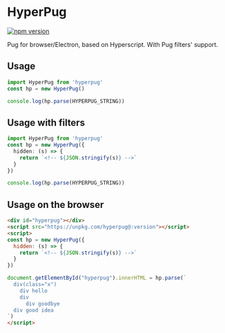 # HyperPug

[![npm version](https://badge.fury.io/js/hyperpug.svg)](https://badge.fury.io/js/hyperpug)

Pug for browser/Electron, based on Hyperscript. With Pug filters' support.

## Usage

```typescript
import HyperPug from 'hyperpug'
const hp = new HyperPug()

console.log(hp.parse(HYPERPUG_STRING))
```

## Usage with filters

```typescript
import HyperPug from 'hyperpug'
const hp = new HyperPug({
  hidden: (s) => {
    return `<!-- ${JSON.stringify(s)} -->`
  }
})

console.log(hp.parse(HYPERPUG_STRING))
```

## Usage on the browser

```html
<div id="hyperpug"></div>
<script src="https://unpkg.com/hyperpug@:version"></script>
<script>
const hp = new HyperPug({
  hidden: (s) => {
    return `<!-- ${JSON.stringify(s)} -->`
  }
})

document.getElementById("hyperpug").innerHTML = hp.parse(`
  div(class="x")
    div hello
    div
      div goodbye
  div good idea
`)
</script>
```
